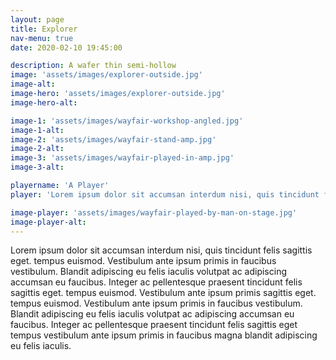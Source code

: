 ```yaml
---
layout: page
title: Explorer
nav-menu: true
date: 2020-02-10 19:45:00

description: A wafer thin semi-hollow 
image: 'assets/images/explorer-outside.jpg'
image-alt: 
image-hero: 'assets/images/explorer-outside.jpg'
image-hero-alt:

image-1: 'assets/images/wayfair-workshop-angled.jpg'
image-1-alt:
image-2: 'assets/images/wayfair-stand-amp.jpg'
image-2-alt:
image-3: 'assets/images/wayfair-played-in-amp.jpg'
image-3-alt:

playername: 'A Player'
player: 'Lorem ipsum dolor sit accumsan interdum nisi, quis tincidunt felis sagittis eget. tempus euismod. Vestibulum ante ipsum primis in faucibus vestibulum. Blandit adipiscing eu felis iaculis volutpat ac adipiscing accumsan eu faucibus. Integer ac pellentesque praesent tincidunt felis sagittis eget. tempus euismod.'

image-player: 'assets/images/wayfair-played-by-man-on-stage.jpg'
image-player-alt:
---
```


Lorem ipsum dolor sit accumsan interdum nisi, quis tincidunt felis sagittis eget. tempus euismod. Vestibulum ante ipsum primis in faucibus vestibulum. Blandit adipiscing eu felis iaculis volutpat ac adipiscing accumsan eu faucibus. Integer ac pellentesque praesent tincidunt felis sagittis eget. tempus euismod. Vestibulum ante ipsum primis sagittis eget. tempus euismod. Vestibulum ante ipsum primis in faucibus vestibulum. Blandit adipiscing eu felis iaculis volutpat ac adipiscing accumsan eu faucibus. Integer ac pellentesque praesent tincidunt felis sagittis eget tempus vestibulum ante ipsum primis in faucibus magna blandit adipiscing eu felis iaculis.